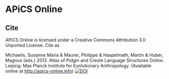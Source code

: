 APiCS Online
============

Cite
----

APiCS Online is licensed under a Creative Commons Attribution 3.0 Unported License. Cite as

  Michaelis, Susanne Maria & Maurer, Philippe & Haspelmath, Martin & Huber, Magnus (eds.) 2013.
  Atlas of Pidgin and Creole Language Structures Online.
  Leipzig: Max Planck Institute for Evolutionary Anthropology.
  (Available online at http://apics-online.info) 
  [![DOI](https://zenodo.org/badge/5142/clld/apics.png)](http://dx.doi.org/10.5281/zenodo.11135)

